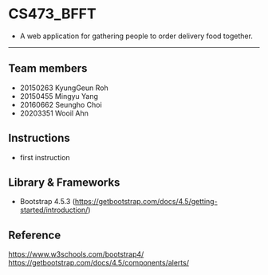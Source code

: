 # CS473_BFFT
- A web application for gathering people to order delivery food together.
------------------------------------------
## Team members  
- 20150263 KyungGeun Roh  
- 20150455 Mingyu Yang  
- 20160662 Seungho Choi  
- 20203351 Wooil Ahn  


## Instructions
- first instruction


## Library & Frameworks
- Bootstrap 4.5.3 (https://getbootstrap.com/docs/4.5/getting-started/introduction/)


## Reference
https://www.w3schools.com/bootstrap4/  
https://getbootstrap.com/docs/4.5/components/alerts/

